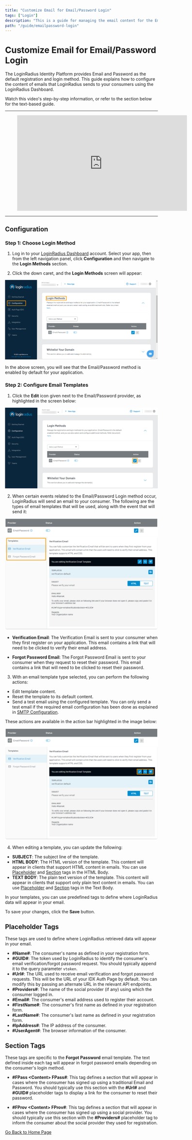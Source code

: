 ```yaml
---
title: "Customize Email for Email/Password Login"
tags: ["Login"]
description: "This is a guide for managing the email content for the Email and Password Login method in LoginRadius."
path: "/guide/emailpassword-login"
---
```


# Customize Email for Email/Password Login

The LoginRadius Identity Platform provides Email and Password as the default registration and login method. This guide explains how to configure the content of emails that LoginRadius sends to your consumers using the LoginRadius Dashboard.

Watch this video's step-by-step information, or refer to the section below for the text-based guide.

---

<figure class="video_container">
<iframe width="560" height="315" src="https://www.youtube.com/embed/kHbXGqUNv-E" frameborder="0" allow="accelerometer; autoplay; clipboard-write; encrypted-media; gyroscope; picture-in-picture" allowfullscreen></iframe></figure>

---

## Configuration

### Step 1: Choose Login Method

1. Log in to your <a href="https://dashboard.loginradius.com/dashboard" target="_blank">LoginRadius Dashboard</a> account. Select your app, then from the left navigation panel, click **Configuration** and then navigate to the **Login Methods** section.

2. Click the down caret, and the **Login Methods** screen will appear:

![alt_text](../../assets/blog-common/configuration.png "image_tooltip")

In the above screen, you will see that the Email/Password method is enabled by default for your application.

### Step 2: Configure Email Templates

1. Click the **Edit** icon given next to the Email/Password provider, as highlighted in the screen below:

![alt_text](images/edit-template.png "image_tooltip")

2. When certain events related to the Email/Password Login method occur, LoginRadius will send an email to your consumer. The following are the types of email templates that will be used, along with the event that will send it: 

![alt_text](images/templates.png "image_tooltip")

* **Verification Email**: The Verification Email is sent to your consumer when they first register on your application. This email contains a link that will need to be clicked to verify their email address.

* **Forgot Password Email**: The Forgot Password Email is sent to your consumer when they request to reset their password. This email contains a link that will need to be clicked to reset their password.

3. With an email template type selected, you can perform the following actions:

* Edit template content.
* Reset the template to its default content.
* Send a test email using the configured template. You can only send a test email if the required email configuration has been done as explained in <a href="/guide/setup-your-smtp-provider" target="_blank">SMTP Configuration</a>.

These actions are available in the action bar highlighted in the image below:

![alt_text](images/template-action-bar.png "image_tooltip")

4. When editing a template, you can update the following:

* **SUBJECT**: The subject line of the template.
* **HTML BODY**: The HTML version of the template. This content will appear in clients that support HTML content in emails. You can use [Placeholder](#placeholder-tags) and [Section](#section-tags) tags in the HTML Body.
* **TEXT BODY**: The plain text version of the template. This content will appear in clients that support only plain text content in emails. You can use [Placeholder](#placeholder-tags) and [Section](#section-tags) tags in the Text Body.

In your templates, you can use predefined tags to define where LoginRadius data will appear in your email. 

To save your changes, click the **Save** button.

## Placeholder Tags

These tags are used to define where LoginRadius retrieved data will appear in your email.

* **#Name#**: The consumer's name as defined in your registration form.
* **#GUID#**: The token used by LoginRadius to identify the consumer's email verification/forgot password request. You should typically append it to the query parameter `vtoken`.
* **#Url#**:  The URL used to receive email verification and forgot password requests. This will be the URL of your IDX Auth Page by default. You can modify this by passing an alternate URL in the relevant API endpoints.
* **#Providers#**: The name of the social provider (if any) using which the consumer logged in.
* **#Email#**: The consumer's email address used to register their account.
* **#FirstName#**: The consumer's first name as defined in your registration form.
* **#LastName#**: The consumer's last name as defined in your registration form.
* **#IpAddress#**: The IP address of the consumer.
* **#UserAgent#**: The browser information of the consumer.

## Section Tags

These tags are specific to the **Forgot Password** email template. The text defined inside each tag will appear in forgot password emails depending on the consumer's login method.

* **#FPass \<Content\> FPass#**: This tag defines a section that will appear in cases where the consumer has signed up using a traditional Email and Password. You should typically use this section with the **#Url#** and **#GUID#** placeholder tags to display a link for the consumer to reset their password.

* **#FProv \<Content\> FProv#**: This tag defines a section that will appear in cases where the consumer has signed up using a social provider. You should typically use this section with the **#Providers#** placeholder tag to inform the consumer about the social provider they used for registration.



[Go Back to Home Page](/)
